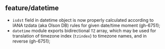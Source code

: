 ## feature/datetime

 * `isdst` field in datetime object is now properly calculated according to
   IANA tzdata (aka Olson DB) rules for given date/time moment (gh-6751);
 * `datetime` module exports bidirectional `TZ` array, which may be used
   for translation of timezone index (`tzindex`) to timezone names, and in
   reverse (gh-6751);
